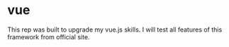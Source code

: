 # vue
This rep was built to upgrade my vue.js skills. I will test all features of this framework from official site.
